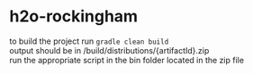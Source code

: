 # h2o-rockingham
to build the project run `gradle clean build`  
output should be in /build/distributions/{artifactId}.zip  
run the appropriate script in the bin folder located in the zip file  
